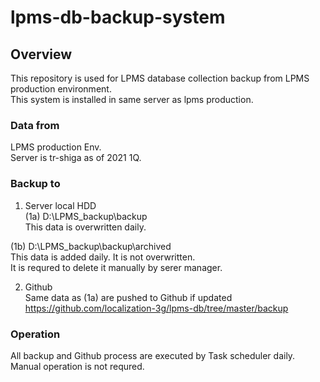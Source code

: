 # lpms-db-backup-system  
  
## Overview  
This repository is used for LPMS database collection backup from LPMS production environment.  
This system is installed in same server as lpms production.  

### Data from  
LPMS production Env.  
Server is tr-shiga as of 2021 1Q.  
  
### Backup to  
1. Server local HDD  
(1a) D:\LPMS_backup\backup    
This data is overwritten daily.  
	
(1b) D:\LPMS_backup\backup\archived  
This data is added daily. It is not overwritten.   
It is requred to delete it manually by serer manager.  
  
2. Github  
Same data as (1a) are pushed to Github if updated  
https://github.com/localization-3g/lpms-db/tree/master/backup  
  
### Operation  
All backup and Github process are executed by Task scheduler daily.  
Manual operation is not requred.  

